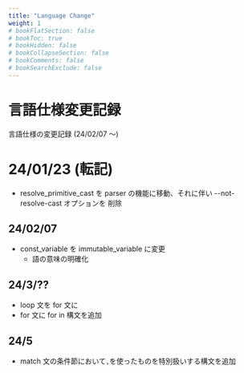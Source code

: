 ```yaml
---
title: "Language Change"
weight: 1
# bookFlatSection: false
# bookToc: true
# bookHidden: false
# bookCollapseSection: false
# bookComments: false
# bookSearchExclude: false
---
```


# 言語仕様変更記録

言語仕様の変更記録 (24/02/07 ～)

# 24/01/23 (転記)

- resolve_primitive_cast を parser の機能に移動、それに伴い --not-resolve-cast オプションを 削除

## 24/02/07

- const_variable を immutable_variable に変更
  - 語の意味の明確化

## 24/3/??

- loop 文を for 文に
- for 文に for in 構文を追加

## 24/5

- match 文の条件節において`,`を使ったものを特別扱いする構文を追加
